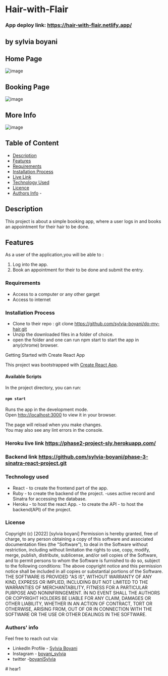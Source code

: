 # Hair-with-Flair
### App deploy link: https://hair-with-flair.netlify.app/

## by sylvia boyani

## Home Page

![image](./public/home.png)

## Booking Page

![image](./public/book.png)

## More Info

![image](./public/pick.png)
 
 

## Table of Content

- [Description](#description)
- [Features](#features)
- [Requirements](#requirements)
- [Installation Process](#installation-Process)
- [Live Link](#Live-Link)
- [Technology  Used](#technology-Used)
- [Licence](#licence)
- [Authors Info](#Authors-Info) -

## Description

  <p>This project is about a simple booking app, where a user logs in and books an appointment for their hair to be done.

## Features
As a user of the application,you will be able to :
1. Log into the app.
1. Book an appointment for their to be done and submit the entry.

### Requirements

- Access to  a computer or any other garget
- Access to internet

### Installation Process

- Clone to their repo : git clone <https://github.com/sylvia-boyani/do-my-hair.git>
- Unzip the downloaded files in a folder of choice.
- open the folder and one can run npm start to start the app in any(chrome) browser.

 Getting Started with Create React App

This project was bootstrapped with [Create React App](https://github.com/facebook/create-react-app).

#### Available Scripts

In the project directory, you can run:

#### `npm start`

Runs the app in the development mode.\
Open [http://localhost:3000](http://localhost:3000) to view it in your browser.

The page will reload when you make changes.\
You may also see any lint errors in the console.


### Heroku live link <https://phase2-project-sly.herokuapp.com/>

### Backend link <https://github.com/sylvia-boyani/phase-3-sinatra-react-project.git>


### Technology used

- React - to create the frontend part of the app.
- Ruby - to create the backend of the project.
       -uses active record and Sinatra for accessing the database.
- Heroku - to host the react App.
         - to create the API
         - to host the backend(API) of the project.

### License

 Copyright (c) [2022] [sylvia boyani]
Permission is hereby granted, free of charge, to any person obtaining a copy
of this software and associated documentation files (the "Software"), to deal
in the Software without restriction, including without limitation the rights
to use, copy, modify, merge, publish, distribute, sublicense, and/or sell
copies of the Software, and to permit persons to whom the Software is
furnished to do so, subject to the following conditions:
The above copyright notice and this permission notice shall be included in all
copies or substantial portions of the Software.
THE SOFTWARE IS PROVIDED "AS IS", WITHOUT WARRANTY OF ANY KIND, EXPRESS OR
IMPLIED, INCLUDING BUT NOT LIMITED TO THE WARRANTIES OF MERCHANTABILITY,
FITNESS FOR A PARTICULAR PURPOSE AND NONINFRINGEMENT. IN NO EVENT SHALL THE
AUTHORS OR COPYRIGHT HOLDERS BE LIABLE FOR ANY CLAIM, DAMAGES OR OTHER
LIABILITY, WHETHER IN AN ACTION OF CONTRACT, TORT OR OTHERWISE, ARISING FROM,
OUT OF OR IN CONNECTION WITH THE SOFTWARE OR THE USE OR OTHER DEALINGS IN THE
SOFTWARE.


### Authors' info

Feel free to reach out via:

- LinkedIn Profile - [Sylvia Boyani](https://www.linkedin.com/in/sylvia-boyani)
- Instagram - [boyani_sylvia](https://boyani_sylvia.intagram/)
- twitter -[boyaniSylvia](https://twitter.com/BoyaniSylvia)




#   h e a r 1  
 